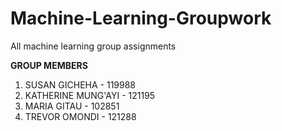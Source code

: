 # Machine-Learning-Groupwork
All machine learning group assignments

**GROUP MEMBERS**
1. SUSAN GICHEHA - 119988
2. KATHERINE MUNG'AYI - 121195
3. MARIA GITAU - 102851
4. TREVOR OMONDI - 121288
